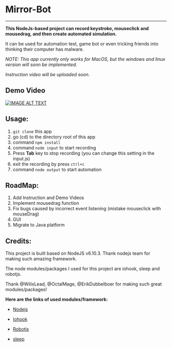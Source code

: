 # Mirror-Bot

***

**This NodeJs-based project can record keystroke, mouseclick and mousedrag, and then create automated simulation.**

It can be used for automation test, game bot or even tricking friends into thinking their computer has malware.

*NOTE: This app currently only works for MacOS, but the windows and linux version will sonn be implemented.*

*Instruction video will be uploaded soon.*

## Demo Video
[![IMAGE ALT TEXT](http://img.youtube.com/vi/utqzZF7yDpY/0.jpg)](https://youtu.be/utqzZF7yDpY "Mirror Bot Demo")

## Usage:

  1. `git clone` this app
  1. go (cd) to the directory root of this app
  1. command `npm install`
  1. command `node input` to start recording
  1. Press **Tab** key to stop recording (you can change this setting in the input.js)
  1. exit the recording by press `ctrl+c`
  1. command `node output` to start automation
  
## RoadMap:
  1. Add Instruction and Demo Videos
  1. Implement mousedrag function
  1. Fix bugs caused by incorrect event listening (mistake mouseclick with mouseDrag)
  1. GUI
  1. Migrate to Java platform
  
  
## Credits:

 This project is built based on NodeJS v6.10.3. Thank nodejs team for making such amazing framework.
 
 The node modules/packages I used for this project are iohook, sleep and robotjs. 
 
 Thank @WilixLead, @OctalMage, @ErikDubbelboer for making such great modules/packages!
 
 **Here are the links of used modules/framework:** 
 
 * [Nodejs](https://nodejs.org/en/)
  
 * [Iohook](https://github.com/WilixLead/iohook)
 
 * [Robotjs](https://github.com/octalmage/robotjs)
 
 * [sleep](https://github.com/erikdubbelboer/node-sleep)
 
  
  
  


